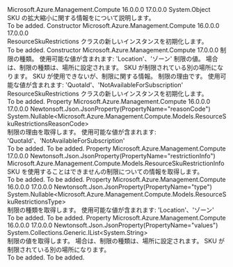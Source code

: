 <Type Name="ResourceSkuRestrictions" FullName="Microsoft.Azure.Management.Compute.Models.ResourceSkuRestrictions">
  <TypeSignature Language="C#" Value="public class ResourceSkuRestrictions" />
  <TypeSignature Language="ILAsm" Value=".class public auto ansi beforefieldinit ResourceSkuRestrictions extends System.Object" />
  <TypeSignature Language="DocId" Value="T:Microsoft.Azure.Management.Compute.Models.ResourceSkuRestrictions" />
  <TypeSignature Language="VB.NET" Value="Public Class ResourceSkuRestrictions" />
  <TypeSignature Language="F#" Value="type ResourceSkuRestrictions = class" />
  <AssemblyInfo>
    <AssemblyName>Microsoft.Azure.Management.Compute</AssemblyName>
    <AssemblyVersion>16.0.0.0</AssemblyVersion>
    <AssemblyVersion>17.0.0.0</AssemblyVersion>
  </AssemblyInfo>
  <Base>
    <BaseTypeName>System.Object</BaseTypeName>
  </Base>
  <Interfaces />
  <Docs>
    <summary>
            SKU の拡大縮小に関する情報をについて説明します。
            </summary>
    <remarks>To be added.</remarks>
  </Docs>
  <Members>
    <Member MemberName=".ctor">
      <MemberSignature Language="C#" Value="public ResourceSkuRestrictions ();" />
      <MemberSignature Language="ILAsm" Value=".method public hidebysig specialname rtspecialname instance void .ctor() cil managed" />
      <MemberSignature Language="DocId" Value="M:Microsoft.Azure.Management.Compute.Models.ResourceSkuRestrictions.#ctor" />
      <MemberSignature Language="VB.NET" Value="Public Sub New ()" />
      <MemberType>Constructor</MemberType>
      <AssemblyInfo>
        <AssemblyName>Microsoft.Azure.Management.Compute</AssemblyName>
        <AssemblyVersion>16.0.0.0</AssemblyVersion>
        <AssemblyVersion>17.0.0.0</AssemblyVersion>
      </AssemblyInfo>
      <Parameters />
      <Docs>
        <summary>
            ResourceSkuRestrictions クラスの新しいインスタンスを初期化します。
            </summary>
        <remarks>To be added.</remarks>
      </Docs>
    </Member>
    <Member MemberName=".ctor">
      <MemberSignature Language="C#" Value="public ResourceSkuRestrictions (Nullable&lt;Microsoft.Azure.Management.Compute.Models.ResourceSkuRestrictionsType&gt; type = null, System.Collections.Generic.IList&lt;string&gt; values = null, Microsoft.Azure.Management.Compute.Models.ResourceSkuRestrictionInfo restrictionInfo = null, Nullable&lt;Microsoft.Azure.Management.Compute.Models.ResourceSkuRestrictionsReasonCode&gt; reasonCode = null);" />
      <MemberSignature Language="ILAsm" Value=".method public hidebysig specialname rtspecialname instance void .ctor(valuetype System.Nullable`1&lt;valuetype Microsoft.Azure.Management.Compute.Models.ResourceSkuRestrictionsType&gt; type, class System.Collections.Generic.IList`1&lt;string&gt; values, class Microsoft.Azure.Management.Compute.Models.ResourceSkuRestrictionInfo restrictionInfo, valuetype System.Nullable`1&lt;valuetype Microsoft.Azure.Management.Compute.Models.ResourceSkuRestrictionsReasonCode&gt; reasonCode) cil managed" />
      <MemberSignature Language="DocId" Value="M:Microsoft.Azure.Management.Compute.Models.ResourceSkuRestrictions.#ctor(System.Nullable{Microsoft.Azure.Management.Compute.Models.ResourceSkuRestrictionsType},System.Collections.Generic.IList{System.String},Microsoft.Azure.Management.Compute.Models.ResourceSkuRestrictionInfo,System.Nullable{Microsoft.Azure.Management.Compute.Models.ResourceSkuRestrictionsReasonCode})" />
      <MemberSignature Language="VB.NET" Value="Public Sub New (Optional type As Nullable(Of ResourceSkuRestrictionsType) = null, Optional values As IList(Of String) = null, Optional restrictionInfo As ResourceSkuRestrictionInfo = null, Optional reasonCode As Nullable(Of ResourceSkuRestrictionsReasonCode) = null)" />
      <MemberSignature Language="F#" Value="new Microsoft.Azure.Management.Compute.Models.ResourceSkuRestrictions : Nullable&lt;Microsoft.Azure.Management.Compute.Models.ResourceSkuRestrictionsType&gt; * System.Collections.Generic.IList&lt;string&gt; * Microsoft.Azure.Management.Compute.Models.ResourceSkuRestrictionInfo * Nullable&lt;Microsoft.Azure.Management.Compute.Models.ResourceSkuRestrictionsReasonCode&gt; -&gt; Microsoft.Azure.Management.Compute.Models.ResourceSkuRestrictions" Usage="new Microsoft.Azure.Management.Compute.Models.ResourceSkuRestrictions (type, values, restrictionInfo, reasonCode)" />
      <MemberType>Constructor</MemberType>
      <AssemblyInfo>
        <AssemblyName>Microsoft.Azure.Management.Compute</AssemblyName>
        <AssemblyVersion>17.0.0.0</AssemblyVersion>
      </AssemblyInfo>
      <Parameters>
        <Parameter Name="type" Type="System.Nullable&lt;Microsoft.Azure.Management.Compute.Models.ResourceSkuRestrictionsType&gt;" />
        <Parameter Name="values" Type="System.Collections.Generic.IList&lt;System.String&gt;" />
        <Parameter Name="restrictionInfo" Type="Microsoft.Azure.Management.Compute.Models.ResourceSkuRestrictionInfo" />
        <Parameter Name="reasonCode" Type="System.Nullable&lt;Microsoft.Azure.Management.Compute.Models.ResourceSkuRestrictionsReasonCode&gt;" />
      </Parameters>
      <Docs>
        <param name="type">制限の種類。 使用可能な値が含まれます: 'Location'、'ゾーン'</param>
        <param name="values">制限の値。 場合は、制限の種類は、場所に設定されます。 SKU が制限されている別の場所になります。</param>
        <param name="restrictionInfo">SKU が使用できないが、制限に関する情報。</param>
        <param name="reasonCode">制限の理由です。 使用可能な値が含まれます: 'QuotaId'、'NotAvailableForSubscription'</param>
        <summary>
            ResourceSkuRestrictions クラスの新しいインスタンスを初期化します。
            </summary>
        <remarks>To be added.</remarks>
      </Docs>
    </Member>
    <Member MemberName="ReasonCode">
      <MemberSignature Language="C#" Value="public Nullable&lt;Microsoft.Azure.Management.Compute.Models.ResourceSkuRestrictionsReasonCode&gt; ReasonCode { get; }" />
      <MemberSignature Language="ILAsm" Value=".property instance valuetype System.Nullable`1&lt;valuetype Microsoft.Azure.Management.Compute.Models.ResourceSkuRestrictionsReasonCode&gt; ReasonCode" />
      <MemberSignature Language="DocId" Value="P:Microsoft.Azure.Management.Compute.Models.ResourceSkuRestrictions.ReasonCode" />
      <MemberSignature Language="VB.NET" Value="Public ReadOnly Property ReasonCode As Nullable(Of ResourceSkuRestrictionsReasonCode)" />
      <MemberSignature Language="F#" Value="member this.ReasonCode : Nullable&lt;Microsoft.Azure.Management.Compute.Models.ResourceSkuRestrictionsReasonCode&gt;" Usage="Microsoft.Azure.Management.Compute.Models.ResourceSkuRestrictions.ReasonCode" />
      <MemberType>Property</MemberType>
      <AssemblyInfo>
        <AssemblyName>Microsoft.Azure.Management.Compute</AssemblyName>
        <AssemblyVersion>16.0.0.0</AssemblyVersion>
        <AssemblyVersion>17.0.0.0</AssemblyVersion>
      </AssemblyInfo>
      <Attributes>
        <Attribute>
          <AttributeName>Newtonsoft.Json.JsonProperty(PropertyName="reasonCode")</AttributeName>
        </Attribute>
      </Attributes>
      <ReturnValue>
        <ReturnType>System.Nullable&lt;Microsoft.Azure.Management.Compute.Models.ResourceSkuRestrictionsReasonCode&gt;</ReturnType>
      </ReturnValue>
      <Docs>
        <summary>
            制限の理由を取得します。 使用可能な値が含まれます: 'QuotaId'、'NotAvailableForSubscription'
            </summary>
        <value>To be added.</value>
        <remarks>To be added.</remarks>
      </Docs>
    </Member>
    <Member MemberName="RestrictionInfo">
      <MemberSignature Language="C#" Value="public Microsoft.Azure.Management.Compute.Models.ResourceSkuRestrictionInfo RestrictionInfo { get; }" />
      <MemberSignature Language="ILAsm" Value=".property instance class Microsoft.Azure.Management.Compute.Models.ResourceSkuRestrictionInfo RestrictionInfo" />
      <MemberSignature Language="DocId" Value="P:Microsoft.Azure.Management.Compute.Models.ResourceSkuRestrictions.RestrictionInfo" />
      <MemberSignature Language="VB.NET" Value="Public ReadOnly Property RestrictionInfo As ResourceSkuRestrictionInfo" />
      <MemberSignature Language="F#" Value="member this.RestrictionInfo : Microsoft.Azure.Management.Compute.Models.ResourceSkuRestrictionInfo" Usage="Microsoft.Azure.Management.Compute.Models.ResourceSkuRestrictions.RestrictionInfo" />
      <MemberType>Property</MemberType>
      <AssemblyInfo>
        <AssemblyName>Microsoft.Azure.Management.Compute</AssemblyName>
        <AssemblyVersion>17.0.0.0</AssemblyVersion>
      </AssemblyInfo>
      <Attributes>
        <Attribute>
          <AttributeName>Newtonsoft.Json.JsonProperty(PropertyName="restrictionInfo")</AttributeName>
        </Attribute>
      </Attributes>
      <ReturnValue>
        <ReturnType>Microsoft.Azure.Management.Compute.Models.ResourceSkuRestrictionInfo</ReturnType>
      </ReturnValue>
      <Docs>
        <summary>
            SKU を使用することはできませんの制限についての情報を取得します。
            </summary>
        <value>To be added.</value>
        <remarks>To be added.</remarks>
      </Docs>
    </Member>
    <Member MemberName="Type">
      <MemberSignature Language="C#" Value="public Nullable&lt;Microsoft.Azure.Management.Compute.Models.ResourceSkuRestrictionsType&gt; Type { get; }" />
      <MemberSignature Language="ILAsm" Value=".property instance valuetype System.Nullable`1&lt;valuetype Microsoft.Azure.Management.Compute.Models.ResourceSkuRestrictionsType&gt; Type" />
      <MemberSignature Language="DocId" Value="P:Microsoft.Azure.Management.Compute.Models.ResourceSkuRestrictions.Type" />
      <MemberSignature Language="VB.NET" Value="Public ReadOnly Property Type As Nullable(Of ResourceSkuRestrictionsType)" />
      <MemberSignature Language="F#" Value="member this.Type : Nullable&lt;Microsoft.Azure.Management.Compute.Models.ResourceSkuRestrictionsType&gt;" Usage="Microsoft.Azure.Management.Compute.Models.ResourceSkuRestrictions.Type" />
      <MemberType>Property</MemberType>
      <AssemblyInfo>
        <AssemblyName>Microsoft.Azure.Management.Compute</AssemblyName>
        <AssemblyVersion>16.0.0.0</AssemblyVersion>
        <AssemblyVersion>17.0.0.0</AssemblyVersion>
      </AssemblyInfo>
      <Attributes>
        <Attribute>
          <AttributeName>Newtonsoft.Json.JsonProperty(PropertyName="type")</AttributeName>
        </Attribute>
      </Attributes>
      <ReturnValue>
        <ReturnType>System.Nullable&lt;Microsoft.Azure.Management.Compute.Models.ResourceSkuRestrictionsType&gt;</ReturnType>
      </ReturnValue>
      <Docs>
        <summary>
            制限の種類を取得します。 使用可能な値が含まれます: 'Location'、'ゾーン'
            </summary>
        <value>To be added.</value>
        <remarks>To be added.</remarks>
      </Docs>
    </Member>
    <Member MemberName="Values">
      <MemberSignature Language="C#" Value="public System.Collections.Generic.IList&lt;string&gt; Values { get; }" />
      <MemberSignature Language="ILAsm" Value=".property instance class System.Collections.Generic.IList`1&lt;string&gt; Values" />
      <MemberSignature Language="DocId" Value="P:Microsoft.Azure.Management.Compute.Models.ResourceSkuRestrictions.Values" />
      <MemberSignature Language="VB.NET" Value="Public ReadOnly Property Values As IList(Of String)" />
      <MemberSignature Language="F#" Value="member this.Values : System.Collections.Generic.IList&lt;string&gt;" Usage="Microsoft.Azure.Management.Compute.Models.ResourceSkuRestrictions.Values" />
      <MemberType>Property</MemberType>
      <AssemblyInfo>
        <AssemblyName>Microsoft.Azure.Management.Compute</AssemblyName>
        <AssemblyVersion>16.0.0.0</AssemblyVersion>
        <AssemblyVersion>17.0.0.0</AssemblyVersion>
      </AssemblyInfo>
      <Attributes>
        <Attribute>
          <AttributeName>Newtonsoft.Json.JsonProperty(PropertyName="values")</AttributeName>
        </Attribute>
      </Attributes>
      <ReturnValue>
        <ReturnType>System.Collections.Generic.IList&lt;System.String&gt;</ReturnType>
      </ReturnValue>
      <Docs>
        <summary>
            制限の値を取得します。 場合は、制限の種類は、場所に設定されます。 SKU が制限されている別の場所になります。
            </summary>
        <value>To be added.</value>
        <remarks>To be added.</remarks>
      </Docs>
    </Member>
  </Members>
</Type>